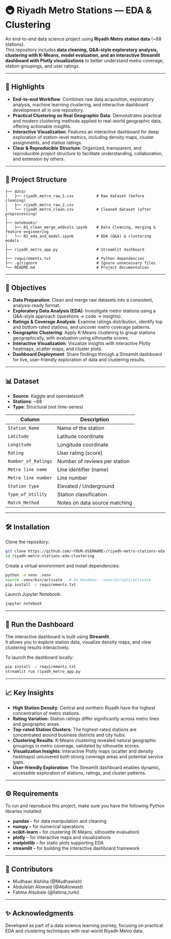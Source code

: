 # 🚇 Riyadh Metro Stations — EDA & Clustering

An end-to-end data science project using **Riyadh Metro station data** (~88 stations).  
This repository includes **data cleaning, Q&A-style exploratory analysis, clustering with K-Means, model evaluation, and an interactive Streamlit dashboard with Plotly visualizations** to better understand metro coverage, station groupings, and user ratings.

---
## 🌟 Highlights

- **End-to-end Workflow**: Combines raw data acquisition, exploratory analysis, machine learning clustering, and interactive dashboard development all in one repository.
- **Practical Clustering on Real Geographic Data**: Demonstrates practical and modern clustering methods applied to real-world geographic data, offering actionable insights.
- **Interactive Visualization**: Features an interactive dashboard for deep exploration of station-level metrics, including density maps, cluster assignments, and station ratings.
- **Clear & Reproducible Structure**: Organized, transparent, and reproducible project structure to facilitate understanding, collaboration, and extension by others.

---
## 📁 Project Structure

```text
├── data/
│   ├── riyadh_metro_raw_1.csv          # Raw dataset (before cleaning)
│   ├── riyadh_metro_raw_2.csv
│   └── riyadh_metro_clean.csv          # Cleaned dataset (after preprocessing)
│
├── notebooks/
│   ├── 01_clean_merge_addcols.ipynb    # Data cleaning, merging & feature engineering
│   └── 02_eda_and_model.ipynb          # EDA (Q&A) & clustering models
│
├── riyadh_metro_app.py                 # Streamlit dashboard
│
├── requirements.txt                    # Python dependencies
├── .gitignore                          # Ignore unnecessary files
└── README.md                           # Project documentation
```

---

## 🎯 Objectives

- **Data Preparation**: Clean and merge raw datasets into a consistent, analysis-ready format.
- **Exploratory Data Analysis (EDA)**: Investigate metro stations using a Q&A-style approach (questions → code → insights).
- **Ratings & Coverage Analysis**: Examine ratings distribution, identify top and bottom-rated stations, and uncover metro coverage patterns.
- **Geographic Clustering**: Apply K-Means clustering to group stations geographically, with evaluation using silhouette scores.
- **Interactive Visualization**: Visualize insights with interactive Plotly heatmaps, scatter maps, and cluster plots.
- **Dashboard Deployment**: Share findings through a Streamlit dashboard for live, user-friendly exploration of data and clustering results.

---

## 📊 Dataset

- **Source**: Kaggle and opendatasoft
- **Stations**: ~88
- **Type**: Structural (not time-series)

| Column              | Description                            |
| ------------------- | -------------------------------------- |
| `Station_Name`      | Name of the station                    |
| `Latitude`          | Latitude coordinate                    |
| `Longitude`         | Longitude coordinate                   |
| `Rating`            | User rating (score)                    |
| `Number_of_Ratings` | Number of reviews per station          |
| `Metro line name`   | Line identifier (name)                 |
| `Metro line number` | Line number                            |
| `Station type`      | Elevated / Underground                 |
| `Type_of_Utility`   | Station classification                 |
| `Match_Method`      | Notes on data source matching          |

---

## 🛠️ Installation

Clone the repository:
```sh
git clone https://github.com/<YOUR-USERNAME>/riyadh-metro-stations-eda-clustering.git
cd riyadh-metro-stations-eda-clustering
```

Create a virtual environment and install dependencies:
```sh
python -m venv .venv
source .venv/bin/activate   # On Windows: .venv\Scripts\activate
pip install -r requirements.txt
```

Launch Jupyter Notebook:
```sh
jupyter notebook
```
---

## 🚀 Run the Dashboard

The interactive dashboard is built using **Streamlit**.  
It allows you to explore station data, visualize density maps, and view clustering results interactively.

To launch the dashboard locally:

```sh
pip install -r requirements.txt
streamlit run riyadh_metro_app.py
```

---

## 📈 Key Insights

- **High Station Density**: Central and northern Riyadh have the highest concentration of metro stations.
- **Rating Variation**: Station ratings differ significantly across metro lines and geographic areas.
- **Top-rated Station Clusters**: The highest-rated stations are concentrated around business districts and city hubs.
- **Clustering Results**: K-Means clustering revealed natural geographic groupings in metro coverage, validated by silhouette scores.
- **Visualization Insights**: Interactive Plotly maps (scatter and density heatmaps) uncovered both strong coverage areas and potential service gaps.
- **User-friendly Exploration**: The Streamlit dashboard enables dynamic, accessible exploration of stations, ratings, and cluster patterns.

---

## ⚙️ Requirements

To run and reproduce this project, make sure you have the following Python libraries installed:

- **pandas** – for data manipulation and cleaning
- **numpy** – for numerical operations
- **scikit-learn** – for clustering (K-Means, silhouette evaluation)
- **plotly** – for interactive maps and visualizations
- **matplotlib** – for static plots supporting EDA
- **streamlit** – for building the interactive dashboard framework

---

## 👥 Contributors
- Mudhawi Alshiha (@Mudhawish)  
- Abdulelah Alowaid (@AbAlowaid)  
- ⁠Fatima Alsubaie (@fatima_turki) 
---

## ✨ Acknowledgments

Developed as part of a data science learning journey, focusing on practical EDA and clustering techniques with real-world Riyadh Metro data.
